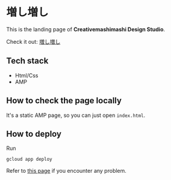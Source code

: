 # 増し増し

This is the landing page of **Creativemashimashi Design Studio**.

Check it out: [増し増し](http://www.creativemashimashi.com)

## Tech stack

- Html/Css
- AMP

## How to check the page locally

It's a static AMP page, so you can just open `index.html`.

## How to deploy

Run

```bash
gcloud app deploy
```

Refer to [this page](https://cloud.google.com/appengine/docs/standard/python/getting-started/hosting-a-static-website) if you encounter any problem.
